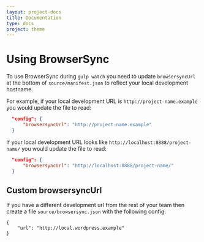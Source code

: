 ```yaml
---
layout: project-docs
title: Documentation
type: docs
project: theme
---
```

# Using BrowserSync

To use BrowserSync during `gulp watch` you need to update `browsersyncUrl` at the bottom of `source/manifest.json` to reflect your local development hostname.

For example, if your local development URL is `http://project-name.example` you would update the file to read:
```json
  "config": {
      "browsersyncUrl": "http://project-name.example"
  }
```
If your local development URL looks like `http://localhost:8888/project-name/` you would update the file to read:
```json
  "config": {
      "browsersyncUrl": "http://localhost:8888/project-name/"
  }
```

## Custom browsersyncUrl
If you have a different development url from the rest of your team then create a file `source/browsersync.json` with the following config:
```
{
    "url": "http://local.wordpress.example"
}
```